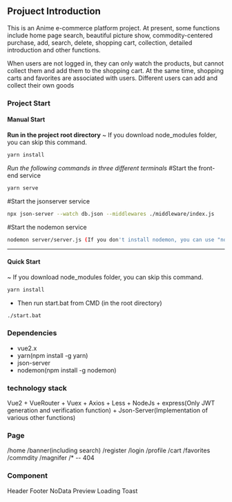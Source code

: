 ## Projuect Introduction
This is an Anime e-commerce platform project. At present, some functions include home page search, beautiful picture show, commodity-centered purchase, add, search, delete, shopping cart, collection, detailed introduction and other functions.

When users are not logged in, they can only watch the products, but cannot collect them and add them to the shopping cart. At the same time, shopping carts and favorites are associated with users. Different users can add and collect their own goods

### Project Start

#### Manual Start
**Run in the project root directory**
~ If you download node_modules folder, you can skip this command.
```Bash
yarn install  
```
*Run the following commands in three different terminals*
#Start the front-end service
```Bash
yarn serve 
```
#Start the jsonserver service
```Bash
npx json-server --watch db.json --middlewares ./middleware/index.js 
```
#Start the nodemon service
```Bash
nodemon server/server.js (If you don't install nodemon, you can use "node server/server.js")
```

> 
---
#### Quick Start
~ If you download node_modules folder, you can skip this command.
```Bash
yarn install 
```
- Then run start.bat from CMD (in the root directory)
```Bash
./start.bat
```

### Dependencies

- vue2.x
- yarn(npm install -g yarn)
- json-server
- nodemon(npm install -g nodemon)

### technology stack

Vue2 + VueRouter + Vuex + Axios + Less + NodeJs + express(Only JWT generation and verification function) + Json-Server(Implementation of various other functions)

### Page

/home
/banner(including search)
/register 
/login 
/profile
/cart 
/favorites
/commdity
/magnifer 
/* -- 404 

### Component

Header
Footer
NoData
Preview
Loading
Toast
